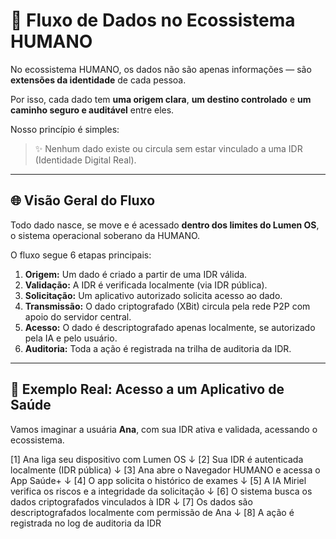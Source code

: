 # 🔁 Fluxo de Dados no Ecossistema HUMANO

No ecossistema HUMANO, os dados não são apenas informações — são **extensões da identidade** de cada pessoa.

Por isso, cada dado tem **uma origem clara**, **um destino controlado** e **um caminho seguro e auditável** entre eles.

Nosso princípio é simples:
> ✨ Nenhum dado existe ou circula sem estar vinculado a uma IDR (Identidade Digital Real).

---

## 🌐 Visão Geral do Fluxo

Todo dado nasce, se move e é acessado **dentro dos limites do Lumen OS**, o sistema operacional soberano da HUMANO.

O fluxo segue 6 etapas principais:

1. **Origem:** Um dado é criado a partir de uma IDR válida.
2. **Validação:** A IDR é verificada localmente (via IDR pública).
3. **Solicitação:** Um aplicativo autorizado solicita acesso ao dado.
4. **Transmissão:** O dado criptografado (XBit) circula pela rede P2P com apoio do servidor central.
5. **Acesso:** O dado é descriptografado apenas localmente, se autorizado pela IA e pelo usuário.
6. **Auditoria:** Toda a ação é registrada na trilha de auditoria da IDR.

---

## 🧬 Exemplo Real: Acesso a um Aplicativo de Saúde

Vamos imaginar a usuária **Ana**, com sua IDR ativa e validada, acessando o ecossistema.


[1] Ana liga seu dispositivo com Lumen OS
   ↓
[2] Sua IDR é autenticada localmente (IDR pública)
   ↓
[3] Ana abre o Navegador HUMANO e acessa o App Saúde+
   ↓
[4] O app solicita o histórico de exames
   ↓
[5] A IA Miriel verifica os riscos e a integridade da solicitação
   ↓
[6] O sistema busca os dados criptografados vinculados à IDR
   ↓
[7] Os dados são descriptografados localmente com permissão de Ana
   ↓
[8] A ação é registrada no log de auditoria da IDR
